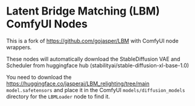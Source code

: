 # Latent Bridge Matching (LBM) ComfyUI Nodes

This is a fork of https://github.com/gojasper/LBM with ComfyUI node wrappers.

These nodes will automatically download the StableDiffusion VAE and Scheduler from huggingface hub (stabilityai/stable-diffusion-xl-base-1.0)

You need to download the https://huggingface.co/jasperai/LBM_relighting/tree/main `model.safetensors` and place it in the ComfyUI `models/diffusion_models` directory for the `LBMLoader` node to find it.
